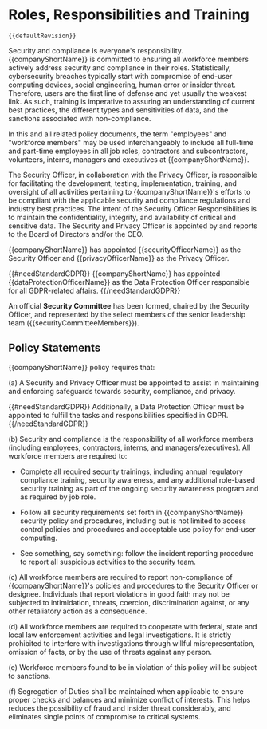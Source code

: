 # Roles, Responsibilities and Training

`{{defaultRevision}}`

Security and compliance is everyone's responsibility.  {{companyShortName}} is committed to
ensuring all workforce members actively address security and compliance in their
roles. Statistically, cybersecurity breaches typically start with compromise of
end-user computing devices, social engineering, human error or insider threat.
Therefore, users are the first line of defense and yet usually the weakest link.
As such, training is imperative to assuring an understanding of current best
practices, the different types and sensitivities of data, and the sanctions
associated with non-compliance.

In this and all related policy documents, the term "employees" and "workforce
members" may be used interchangeably to include all full-time and part-time
employees in all job roles, contractors and subcontractors, volunteers, interns,
managers and executives at {{companyShortName}}.

The Security Officer, in collaboration with the Privacy Officer, is responsible
for facilitating the development, testing, implementation, training, and
oversight of all activities pertaining to {{companyShortName}}'s efforts to be compliant
with the applicable security and compliance regulations and industry best practices.
The intent of the Security Officer Responsibilities is to maintain the confidentiality,
integrity, and availability of critical and sensitive data. The Security
and Privacy Officer is appointed by and reports to the Board of Directors and/or
the CEO.

{{companyShortName}} has appointed {{securityOfficerName}} as the Security
Officer and {{privacyOfficerName}} as the Privacy Officer.

{{#needStandardGDPR}}
{{companyShortName}} has appointed {{dataProtectionOfficerName}} as the Data
Protection Officer responsible for all GDPR-related affairs.
{{/needStandardGDPR}}

An official **Security Committee** has been formed, chaired by the Security
Officer, and represented by the select members of the senior leadership team
({{securityCommitteeMembers}}).

## Policy Statements

{{companyShortName}} policy requires that:

(a) A Security and Privacy Officer  must be appointed to assist in maintaining and enforcing safeguards towards
security, compliance, and privacy.

{{#needStandardGDPR}}
Additionally, a Data Protection Officer must be appointed to fulfill the tasks
and responsibilities specified in GDPR.
{{/needStandardGDPR}}

(b) Security and compliance is the responsibility of all workforce members
(including employees, contractors, interns, and managers/executives). All
workforce members are required to:

  * Complete all required security trainings, including annual regulatory
    compliance training, security awareness, and any additional role-based
    security training as part of the ongoing security awareness program and as
    required by job role.


  * Follow all security requirements set forth in {{companyShortName}} security
    policy and procedures, including but is not limited to access control
    policies and procedures and acceptable use policy for end-user computing.

  * See something, say something: follow the incident reporting procedure to
    report all suspicious activities to the security team.

(c) All workforce members are required to report non-compliance of {{companyShortName}}'s
policies and procedures to the Security Officer or designee. Individuals that
report violations in good faith may not be subjected to intimidation, threats,
coercion, discrimination against, or any other retaliatory action as a
consequence.

(d) All workforce members are required to cooperate with federal, state and
local law enforcement activities and legal investigations. It is strictly
prohibited to interfere with investigations through willful misrepresentation,
omission of facts, or by the use of threats against any person.

(e) Workforce members found to be in violation of this policy will be subject to
sanctions.

(f) Segregation of Duties shall be maintained when applicable to ensure proper
checks and balances and minimize conflict of interests. This helps reduces the
possibility of fraud and insider threat considerably, and eliminates single
points of compromise to critical systems.